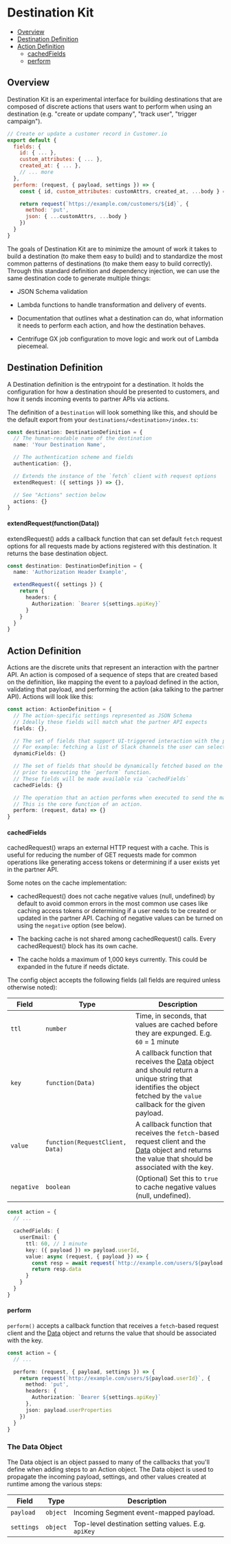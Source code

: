 # Destination Kit

<!-- ./node_modules/.bin/markdown-toc -i ./lib/destination-kit/README.md -->

<!-- toc -->

- [Overview](#overview)
- [Destination Definition](#destination-definition)
- [Action Definition](#action-definition)
  - [cachedFields](#cachedfields)
  - [perform](#perform)

<!-- tocstop -->

## Overview

Destination Kit is an experimental interface for building destinations that are composed of
discrete actions that users want to perform when using an destination (e.g. "create or update
company", "track user", "trigger campaign").

```js
// Create or update a customer record in Customer.io
export default {
  fields: {
    id: { ... },
    custom_attributes: { ... },
    created_at: { ... },
    // ... more
  },
  perform: (request, { payload, settings }) => {
    const { id, custom_attributes: customAttrs, created_at, ...body } = payload

    return request(`https://example.com/customers/${id}`, {
      method: 'put',
      json: { ...customAttrs, ...body }
    })
  }
}
```

The goals of Destination Kit are to minimize the amount of work it takes to build a destination (to
make them easy to build) and to standardize the most common patterns of destinations (to make them
easy to build correctly). Through this standard definition and dependency injection, we can use the same destination code to generate multiple things:

- JSON Schema validation

- Lambda functions to handle transformation and delivery of events.

- Documentation that outlines what a destination can do, what information it needs to perform each
  action, and how the destination behaves.

- Centrifuge GX job configuration to move logic and work out of Lambda piecemeal.

## Destination Definition

A Destination definition is the entrypoint for a destination. It holds the configuration for how a destination should be presented to customers, and how it sends incoming events to partner APIs via actions.

The definition of a `Destination` will look something like this, and should be the default export from your `destinations/<destination>/index.ts`:

```ts
const destination: DestinationDefinition = {
  // The human-readable name of the destination
  name: 'Your Destination Name',

  // The authentication scheme and fields
  authentication: {},

  // Extends the instance of the `fetch` client with request options
  extendRequest: ({ settings }) => {},

  // See "Actions" section below
  actions: {}
}
```

#### extendRequest(function(Data))

extendRequest() adds a callback function that can set default
`fetch` request options for all requests made by actions
registered with this destination. It returns the base destination object.

```ts
const destination: DestinationDefinition = {
  name: 'Authorization Header Example',

  extendRequest({ settings }) {
    return {
      headers: {
        Authorization: `Bearer ${settings.apiKey}`
      }
    }
  }
}
```

## Action Definition

Actions are the discrete units that represent an interaction with the partner API.
An action is composed of a sequence of steps that are created based on the definition,
like mapping the event to a payload defined in the action, validating that payload, and
performing the action (aka talking to the partner API). Actions will look like this:

```ts
const action: ActionDefinition = {
  // The action-specific settings represented as JSON Schema
  // Ideally these fields will match what the partner API expects
  fields: {},

  // The set of fields that support UI-triggered interaction with the partner API to fetch choices (using the authenticated account)
  // For example: fetching a list of Slack channels the user can select
  dynamicFields: {}

  // The set of fields that should be dynamically fetched based on the mapped payload
  // prior to executing the `perform` function.
  // These fields will be made available via `cachedFields`
  cachedFields: {}

  // The operation that an action performs when executed to send the mapped payload to the partner API
  // This is the core function of an action.
  perform: (request, data) => {}
}
```

#### cachedFields

cachedRequest() wraps an external HTTP request with a cache. This is useful for reducing the number
of GET requests made for common operations like generating access tokens or determining if a user
exists yet in the partner API.

Some notes on the cache implementation:

- cachedRequest() does not cache negative values (null, undefined) by default to avoid common errors
  in the most common use cases like caching access tokens or determining if a user needs to be
  created or updated in the partner API. Caching of negative values can be turned on using the
  `negative` option (see below).

- The backing cache is not shared among cachedRequest() calls. Every cachedRequest() block has its
  own cache.

- The cache holds a maximum of 1,000 keys currently. This could be expanded in the future if needs dictate.

The config object accepts the following fields (all fields are required unless otherwise noted):

| Field      | Type                            | Description                                                                                                                                                                               |
| ---------- | ------------------------------- | ----------------------------------------------------------------------------------------------------------------------------------------------------------------------------------------- |
| `ttl`      | `number`                        | Time, in seconds, that values are cached before they are expunged. E.g. `60` = 1 minute                                                                                                   |
| `key`      | `function(Data)`                | A callback function that receives the [Data](#the-data-object) object and should return a unique string that identifies the object fetched by the `value` callback for the given payload. |
| `value`    | `function(RequestClient, Data)` | A callback function that receives the `fetch`-based request client and the [Data](#the-data-object) object and returns the value that should be associated with the key.                  |
| `negative` | `boolean`                       | (Optional) Set this to `true` to cache negative values (null, undefined).                                                                                                                 |

```ts
const action = {
  // ...

  cachedFields: {
    userEmail: {
      ttl: 60, // 1 minute
      key: ({ payload }) => payload.userId,
      value: async (request, { payload }) => {
        const resp = await request(`http://example.com/users/${payload.userId}`)
        return resp.data
      }
    }
  }
}
```

#### perform

`perform()` accepts a callback function that receives a `fetch`-based request client and the [Data](#the-data-object)
object and returns the value that should be associated with the key.

```ts
const action = {
  // ...

  perform: (request, { payload, settings }) => {
    return request(`http://example.com/users/${payload.userId}`, {
      method: 'put',
      headers: {
        Authorization: `Bearer ${settings.apiKey}`
      },
      json: payload.userProperties
    })
  }
}
```

### The Data Object

The Data object is an object passed to many of the callbacks that you'll define when adding steps
to an Action object. The Data object is used to propagate the incoming payload, settings, and
other values created at runtime among the various steps:

| Field      | Type     | Description                                         |
| ---------- | -------- | --------------------------------------------------- |
| `payload`  | `object` | Incoming Segment event-mapped payload.              |
| `settings` | `object` | Top-level destination setting values. E.g. `apiKey` |
